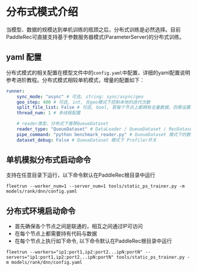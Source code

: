 # 分布式模式介绍

当模型、数据的规模达到单机训练的瓶颈之后，分布式训练是必然选择。目前PaddleRec可直接支持基于参数服务器模式(ParameterServer)的分布式训练。


## yaml 配置

分布式模式的相关配置在模型文件中的`config.yaml`中配置，详细的yaml配置说明参考进阶教程。分布式模式相较单机模式，增量的配置如下：

```yaml
runner:
    sync_mode: "async" # 可选, string: sync/async/geo
    geo_step: 400 # 可选, int, 在geo模式下控制本地的迭代次数
    split_file_list: False # 可选, bool, 若每个节点上都拥有全量数据，则需设置为True 
    thread_num: 1 # 多线程配置

    # reader类型，分布式下推荐QueueDataset
    reader_type: "QueueDataset" # DataLoader / QueueDataset / RecDataset
    pipe_command: "python benchmark_reader.py" # QueueDataset 模式下的数据pipe命令
    dataset_debug: False # QueueDataset 模式下 Profiler开关
```

## 单机模拟分布式启动命令

支持在任意目录下运行，以下命令默认在PaddleRec根目录中运行

```shell
fleetrun --worker_num=1 --server_num=1 tools/static_ps_trainer.py -m models/rank/dnn/config.yaml
```

## 分布式环境启动命令

- 首先确保各个节点之间是联通的，相互之间通过IP可访问
- 在每个节点上都需要持有代码与数据
- 在每个节点上执行如下命令, 以下命令默认在PaddleRec根目录中运行

```shell
fleetrun --workers="ip1:port1,ip2:port2...ipN:portN" --servers="ip1:port1,ip2:port2...ipN:portN" tools/static_ps_trainer.py -m models/rank/dnn/config.yaml
```